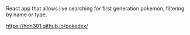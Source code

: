React app that allows live searching for first generation pokemon, filtering by name or type.

https://hdn301.github.io/pokedex/
